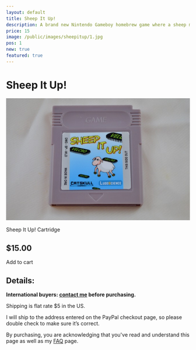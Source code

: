 ```yaml
---
layout: default
title: Sheep It Up!
description: A brand new Nintendo Gameboy homebrew game where a sheep must climb as high as possible!
price: 15
image: /public/images/sheepitup/1.jpg
pos: 1
new: true
featured: true
---
```

# Sheep It Up!

<div class="gallery">
	<img src="/public/images/sheepitup/1.jpg" alt="Sheep It Up! Cartridge">
  <p id="gallery_subtitle">Sheep It Up! Cartridge</p>
</div>

## $15.00

<form id="paypal" target="paypal" action="https://www.paypal.com/cgi-bin/webscr" method="post">
<input type="hidden" name="cmd" value="_s-xclick">
<input type="hidden" name="hosted_button_id" value="ZXUEKVF5Q4FLN">
</form>


<div class="addToCart noselect" onclick="addToCart()">
  Add to cart
</div>

## Details:

**International buyers: [contact me](mailto:bro@catskull.net) before purchasing.**

Shipping is flat rate $5 in the US.

I will ship to the address entered on the PayPal checkout page, so please double check to make sure it’s correct.

By purchasing, you are acknowledging that you've read and understand this page as well as my [FAQ](/faq) page.

<script src="{{ site.baseurl }}public/js/ym2149gallery.js"></script>

